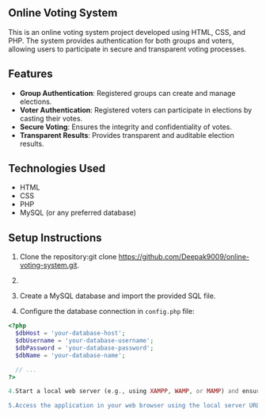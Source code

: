 ## Online Voting System

This is an online voting system project developed using HTML, CSS, and PHP. The system provides authentication for both groups and voters, allowing users to participate in secure and transparent voting processes.

## Features

- **Group Authentication**: Registered groups can create and manage elections.
- **Voter Authentication**: Registered voters can participate in elections by casting their votes.
- **Secure Voting**: Ensures the integrity and confidentiality of votes.
- **Transparent Results**: Provides transparent and auditable election results.

## Technologies Used

- HTML
- CSS
- PHP
- MySQL (or any preferred database)

## Setup Instructions

1. Clone the repository:git clone https://github.com/Deepak9009/online-voting-system.git.
2. 
2. Create a MySQL database and import the provided SQL file.

3. Configure the database connection in `config.php` file:

```php
<?php
  $dbHost = 'your-database-host';
  $dbUsername = 'your-database-username';
  $dbPassword = 'your-database-password';
  $dbName = 'your-database-name';

  // ...
?>

4.Start a local web server (e.g., using XAMPP, WAMP, or MAMP) and ensure it's running.

5.Access the application in your web browser using the local server URL.
